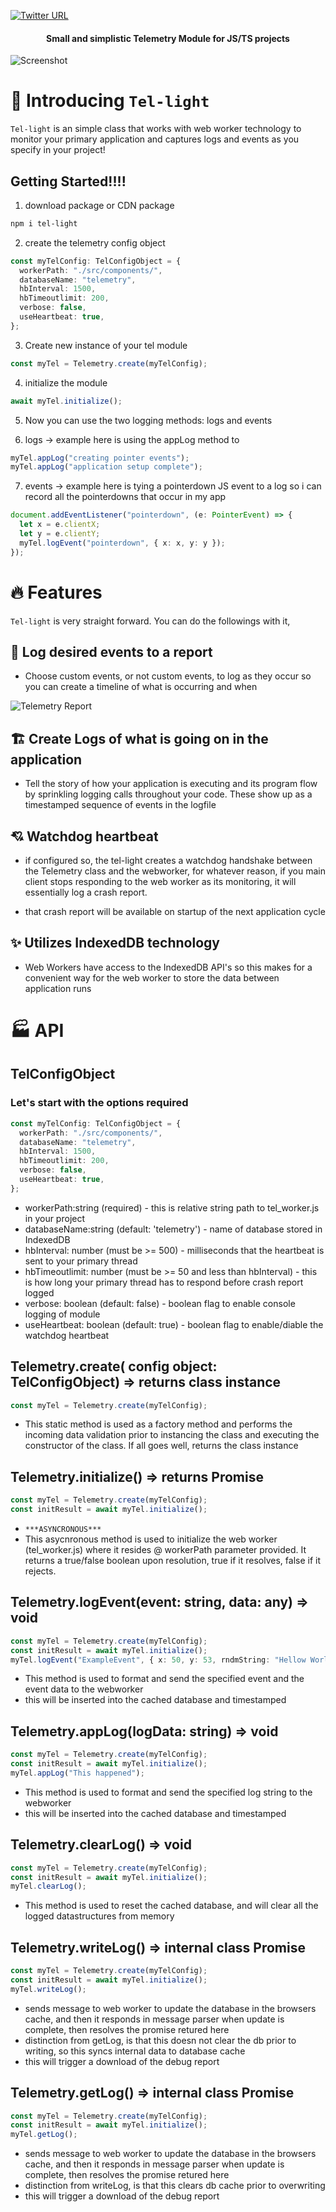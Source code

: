 [![Twitter URL](https://img.shields.io/twitter/url/https/twitter.com/bukotsunikki.svg?style=social&label=Follow%20%40jyoung424242)](https://twitter.com/jyoung424242)

<h4 align="center">Small and simplistic Telemetry Module for JS/TS projects</h4>

![Screenshot](/screenshot.png?raw=true "Screenshot")

# 👋 Introducing `Tel-light`

`Tel-light` is an simple class that works with web worker technology to monitor your primary application and captures logs and events as you specify in your project!

<!---
# Demo on Youtube (TODO)

- https://youtu.be/m1zYOhrmdKk Javascript example
- https://youtu.be/IRboPZac_Q8 Typescript example
-->

## Getting Started!!!!

1. download package or CDN package

```bash
npm i tel-light
```

2. create the telemetry config object

```ts
const myTelConfig: TelConfigObject = {
  workerPath: "./src/components/",
  databaseName: "telemetry",
  hbInterval: 1500,
  hbTimeoutlimit: 200,
  verbose: false,
  useHeartbeat: true,
};
```

3. Create new instance of your tel module

```ts
const myTel = Telemetry.create(myTelConfig);
```

4. initialize the module

```ts
await myTel.initialize();
```

5. Now you can use the two logging methods: logs and events

6. logs -> example here is using the appLog method to

```ts
myTel.appLog("creating pointer events");
myTel.appLog("application setup complete");
```

7. events -> example here is tying a pointerdown JS event to a log so i can record all the pointerdowns that occur in my app

```ts
document.addEventListener("pointerdown", (e: PointerEvent) => {
  let x = e.clientX;
  let y = e.clientY;
  myTel.logEvent("pointerdown", { x: x, y: y });
});
```

# 🔥 Features

`Tel-light` is very straight forward. You can do the followings with it,

## 🔢 Log desired events to a report

- Choose custom events, or not custom events, to log as they occur so you can create a timeline of what is occurring and when

![Telemetry Report](/report.png?raw=true "Telemetry Report")

## 🏗️ Create Logs of what is going on in the application

- Tell the story of how your application is executing and its program flow by sprinkling logging calls throughout your code.
  These show up as a timestamped sequence of events in the logfile

## 💘 Watchdog heartbeat

- if configured so, the tel-light creates a watchdog handshake between the Telemetry class and the webworker, for whatever reason, if you main client stops responding to the web worker as its monitoring, it will essentially log a crash report.

- that crash report will be available on startup of the next application cycle

## ✨ Utilizes IndexedDB technology

- Web Workers have access to the IndexedDB API's so this makes for a convenient way for the web worker to store the data between application runs

# 🏭 API

## TelConfigObject

### Let's start with the options required

```ts
const myTelConfig: TelConfigObject = {
  workerPath: "./src/components/",
  databaseName: "telemetry",
  hbInterval: 1500,
  hbTimeoutlimit: 200,
  verbose: false,
  useHeartbeat: true,
};
```

- workerPath:string (required) - this is relative string path to tel_worker.js in your project
- databaseName:string (default: 'telemetry') - name of database stored in IndexedDB
- hbInterval: number (must be >= 500) - milliseconds that the heartbeat is sent to your primary thread
- hbTimeoutlimit: number (must be >= 50 and less than hbInterval) - this is how long your primary thread has to respond before crash report logged
- verbose: boolean (default: false) - boolean flag to enable console logging of module
- useHeartbeat: boolean (default: true) - boolean flag to enable/diable the watchdog heartbeat

## Telemetry.create( config object: TelConfigObject) => returns class instance

```ts
const myTel = Telemetry.create(myTelConfig);
```

- This static method is used as a factory method and performs the incoming data validation prior to instancing the class and executing the constructor of the class. If all goes well, returns the class instance

## Telemetry.initialize() => returns Promise<boolean>

```ts
const myTel = Telemetry.create(myTelConfig);
const initResult = await myTel.initialize();
```

- `***ASYNCRONOUS***`
- This asycnronous method is used to initialize the web worker (tel_worker.js) where it resides @ workerPath parameter provided. It returns a true/false boolean upon resolution, true if it resolves, false if it rejects.

## Telemetry.logEvent(event: string, data: any) => void

```ts
const myTel = Telemetry.create(myTelConfig);
const initResult = await myTel.initialize();
myTel.logEvent("ExampleEvent", { x: 50, y: 53, rndmString: "Hellow World!" });
```

- This method is used to format and send the specified event and the event data to the webworker
- this will be inserted into the cached database and timestamped

## Telemetry.appLog(logData: string) => void

```ts
const myTel = Telemetry.create(myTelConfig);
const initResult = await myTel.initialize();
myTel.appLog("This happened");
```

- This method is used to format and send the specified log string to the webworker
- this will be inserted into the cached database and timestamped

## Telemetry.clearLog() => void

```ts
const myTel = Telemetry.create(myTelConfig);
const initResult = await myTel.initialize();
myTel.clearLog();
```

- This method is used to reset the cached database, and will clear all the logged datastructures from memory

## Telemetry.writeLog() => internal class Promise

```ts
const myTel = Telemetry.create(myTelConfig);
const initResult = await myTel.initialize();
myTel.writeLog();
```

- sends message to web worker to update the database in the browsers cache, and then it responds in message parser when update is complete, then resolves the promise retured here
- distinction from getLog, is that this doesn not clear the db prior to writing, so this syncs internal data to database cache
- this will trigger a download of the debug report

## Telemetry.getLog() => internal class Promise

```ts
const myTel = Telemetry.create(myTelConfig);
const initResult = await myTel.initialize();
myTel.getLog();
```

- sends message to web worker to update the database in the browsers cache, and then it responds in message parser when update is complete, then resolves the promise retured here
- distinction from writeLog, is that this clears db cache prior to overwriting
- this will trigger a download of the debug report
